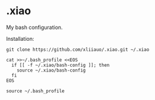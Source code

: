 # .xiao
My bash configuration.

Installation:
```
git clone https://github.com/xliiauo/.xiao.git ~/.xiao

cat >>~/.bash_profile <<EOS
  if [[ -f ~/.xiao/bash-config ]]; then
    source ~/.xiao/bash-config
  fi
EOS

source ~/.bash_profile
```
